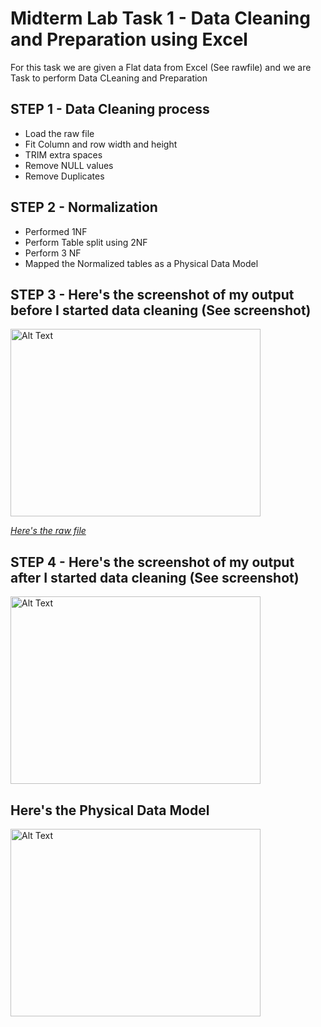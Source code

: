 # Midterm Lab Task 1 - Data Cleaning and Preparation using Excel
For this task we are given a Flat data from Excel (See rawfile) and we are Task to perform Data CLeaning and Preparation
## STEP 1 - Data Cleaning process
- Load the raw file
- Fit Column and row width and height
- TRIM extra spaces
- Remove NULL values
- Remove Duplicates
## STEP 2 - Normalization
- Performed 1NF
- Perform Table split using 2NF
- Perform 3 NF
- Mapped the Normalized tables as a Physical Data Model
## STEP 3 - Here's the screenshot of my output before I started data cleaning (See screenshot)

<img src="Images/Raw_Data.jpg" alt="Alt Text" width="400" height="300"> 

[*Here's the raw file*](https://github.com/NaythanIsME/EDM-Portfolio/blob/main/Midterm%20Task%201/Files/ways_to_clean_dataRaw.xlsx)

## STEP 4 - Here's the screenshot of my output after I started data cleaning (See screenshot)
<img src="Images/Cleaned_Data.jpg" alt="Alt Text" width="400" height="300"> 

## Here's the Physical Data Model
<img src="Images/Data_Model.jpg" alt="Alt Text" width="400" height="300"> 
